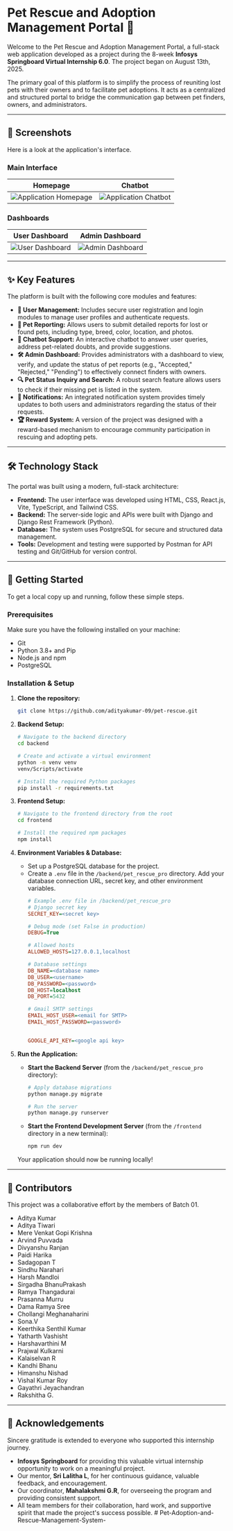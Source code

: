 # Pet Rescue and Adoption Management Portal 🐾

Welcome to the Pet Rescue and Adoption Management Portal, a full-stack web application developed as a project during the 8-week **Infosys Springboard Virtual Internship 6.0**. The project began on August 13th, 2025.

The primary goal of this platform is to simplify the process of reuniting lost pets with their owners and to facilitate pet adoptions. It acts as a centralized and structured portal to bridge the communication gap between pet finders, owners, and administrators.

---

## 📸 Screenshots

Here is a look at the application's interface.

### Main Interface
| Homepage | Chatbot |
| :---: | :---: |
| ![Application Homepage](./screenshot/Homepage.png) | ![Application Chatbot](./screenshot/Chat-Bot.png) |

### Dashboards
| User Dashboard | Admin Dashboard |
| :---: | :---: |
| ![User Dashboard](./screenshot/User-Dashboard.png) | ![Admin Dashboard](./screenshot/Admin-Dashboard.png) |

---

## ✨ Key Features

The platform is built with the following core modules and features:

* **👤 User Management:** Includes secure user registration and login modules to manage user profiles and authenticate requests.
* **📝 Pet Reporting:** Allows users to submit detailed reports for lost or found pets, including type, breed, color, location, and photos.
* **💬 Chatbot Support:** An interactive chatbot to answer user queries, address pet-related doubts, and provide suggestions.
* **🛠️ Admin Dashboard:** Provides administrators with a dashboard to view, verify, and update the status of pet reports (e.g., "Accepted," "Rejected," "Pending") to effectively connect finders with owners.
* **🔍 Pet Status Inquiry and Search:** A robust search feature allows users to check if their missing pet is listed in the system.
* **🔔 Notifications:** An integrated notification system provides timely updates to both users and administrators regarding the status of their requests.
* **🏆 Reward System:** A version of the project was designed with a reward-based mechanism to encourage community participation in rescuing and adopting pets.

---

## 🛠️ Technology Stack

The portal was built using a modern, full-stack architecture:

* **Frontend:** The user interface was developed using HTML, CSS, React.js, Vite, TypeScript, and Tailwind CSS.
* **Backend:** The server-side logic and APIs were built with Django and Django Rest Framework (Python).
* **Database:** The system uses PostgreSQL for secure and structured data management.
* **Tools:** Development and testing were supported by Postman for API testing and Git/GitHub for version control.

---

## 🚀 Getting Started

To get a local copy up and running, follow these simple steps.

### Prerequisites

Make sure you have the following installed on your machine:
* Git
* Python 3.8+ and Pip
* Node.js and npm
* PostgreSQL

### Installation & Setup

1.  **Clone the repository:**
    ```sh
    git clone https://github.com/adityakumar-09/pet-rescue.git
    ```

2.  **Backend Setup:**
    ```sh
    # Navigate to the backend directory
    cd backend

    # Create and activate a virtual environment
    python -m venv venv
    venv/Scripts/activate

    # Install the required Python packages
    pip install -r requirements.txt
    ```

3.  **Frontend Setup:**
    ```sh
    # Navigate to the frontend directory from the root
    cd frontend

    # Install the required npm packages
    npm install
    ```

4.  **Environment Variables & Database:**
    * Set up a PostgreSQL database for the project.
    * Create a `.env` file in the `/backend/pet_rescue_pro` directory. Add your database connection URL, secret key, and other environment variables.
        ```ini
        # Example .env file in /backend/pet_rescue_pro
        # Django secret key
        SECRET_KEY=<secret key>

        # Debug mode (set False in production)
        DEBUG=True

        # Allowed hosts
        ALLOWED_HOSTS=127.0.0.1,localhost

        # Database settings
        DB_NAME=<database name>
        DB_USER=<username>
        DB_PASSWORD=<password>
        DB_HOST=localhost
        DB_PORT=5432

        # Gmail SMTP settings
        EMAIL_HOST_USER=<email for SMTP>
        EMAIL_HOST_PASSWORD=<password>


        GOOGLE_API_KEY=<google api key>
        ```

5.  **Run the Application:**
    * **Start the Backend Server** (from the `/backend/pet_rescue_pro` directory):
        ```sh
        # Apply database migrations
        python manage.py migrate

        # Run the server
        python manage.py runserver
        ```
    * **Start the Frontend Development Server** (from the `/frontend` directory in a new terminal):
        ```sh
        npm run dev
        ```
    Your application should now be running locally!

---

## 🤝 Contributors

This project was a collaborative effort by the members of Batch 01.

* Aditya Kumar
* Aditya Tiwari
* Mere Venkat Gopi Krishna
* Arvind Puvvada
* Divyanshu Ranjan
* Paidi Harika
* Sadagopan T
* Sindhu Narahari
* Harsh Mandloi
* Sirgadha BhanuPrakash
* Ramya Thangadurai
* Prasanna Murru
* Dama Ramya Sree
* Chollangi Meghanaharini
* Sona.V
* Keerthika Senthil Kumar
* Yatharth Vashisht
* Harshavarthini M
* Prajwal Kulkarni
* Kalaiselvan R
* Kandhi Bhanu
* Himanshu Nishad
* Vishal Kumar Roy
* Gayathri Jeyachandran
* Rakshitha G.

---

## 🙏 Acknowledgements

Sincere gratitude is extended to everyone who supported this internship journey.

* **Infosys Springboard** for providing this valuable virtual internship opportunity to work on a meaningful project.
* Our mentor, **Sri Lalitha L**, for her continuous guidance, valuable feedback, and encouragement.
* Our coordinator, **Mahalakshmi G.R**, for overseeing the program and providing consistent support.
* All team members for their collaboration, hard work, and supportive spirit that made the project's success possible.
#   P e t - A d o p t i o n - a n d - R e s c u e - M a n a g e m e n t - S y s t e m -  
 